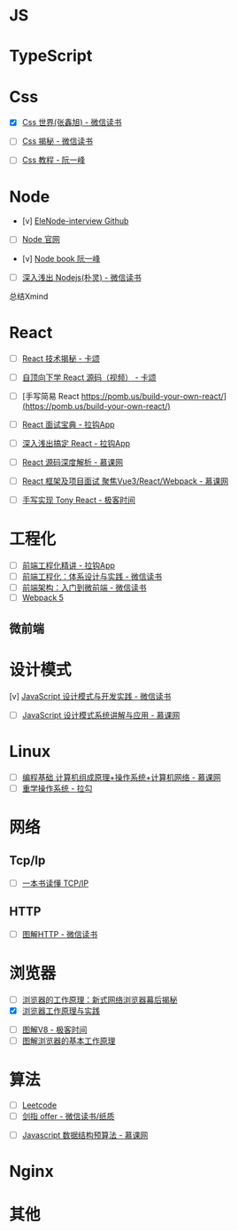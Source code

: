 # JS
<!-- [ ] [高程4 - PDF/纸质](#) -->
<!-- [ ] [重学前端 - 极客时间](#) -->

# TypeScript 
<!-- todo -->

# Css 

- [x] [Css 世界(张鑫旭) - 微信读书](#)

- [ ] [Css 揭秘 - 微信读书](#)

- [ ] [Css 教程 - 阮一峰](https://github.com/wangdoc/css-tutorial/tree/master/docs)

# Node
- [v] [EleNode-interview Github](https://github.com/ElemeFE/node-interview/blob/master/sections/zh-cn/network.md)

- [ ] [Node 官网](http://nodejs.cn/api/process.html#process_a_note_on_process_i_o)

- [v] [Node book 阮一峰](https://javascript.ruanyifeng.com/nodejs/module.html#)

- [ ] [深入浅出 Nodejs(朴灵) - 微信读书](#)

总结Xmind

# React 
- [ ] [React 技术揭秘 - 卡颂](https://react.iamkasong.com/concurrent/lane.html)

- [ ] [自顶向下学 React 源码（视频） - 卡颂](https://ke.sifou.com/course/1650000023864436/section/1500000023866911)

- [ ] [手写简易 React https://pomb.us/build-your-own-react/](https://pomb.us/build-your-own-react/)

- [ ] [React 面试宝典 - 拉钩App](#)
- [ ] [深入浅出搞定 React - 拉钩App](#)
- [ ] [React 源码深度解析 - 慕课网](#)
- [ ] [React 框架及项目面试 聚焦Vue3/React/Webpack - 慕课网](#)
- [ ] [手写实现 Tony React - 极客时间](#)

# 工程化
- [ ] [前端工程化精讲 - 拉钩App](#)
- [ ] [前端工程化：体系设计与实践 - 微信读书](#)
- [ ] [前端架构：入门到微前端 - 微信读书](#)
- [ ] [Webpack 5](https://webpack.js.org/migrate/5/)
## 微前端
<!-- todo -->

# 设计模式
[v] [JavaScript 设计模式与开发实践 - 微信读书]()
- [ ] [JavaScript 设计模式系统讲解与应用 - 慕课网]()

# Linux
- [ ] [编程基础 计算机组成原理+操作系统+计算机网络 - 慕课网]()
- [ ] [重学操作系统 - 拉勾]()
<!-- [ ] [大学计算机必修课 编译原理+操作系统+图形学 - 慕课网]() -->
<!-- [ ] [Linux 就该这么学 - 微信读书]() -->
<!-- [ ] [30 天自制操作系统 - 微信读书]() -->

# 网络
## Tcp/Ip
- [ ] [一本书读懂 TCP/IP]()

## HTTP
- [ ] [图解HTTP - 微信读书](#)

# 浏览器
<!-- 从您在地址栏输入 google.com 直到您在浏览器屏幕上看到 Google 首页的整个过程中都发生了些什么。 -->
- [ ] [浏览器的工作原理：新式网络浏览器幕后揭秘](https://www.html5rocks.com/zh/tutorials/internals/howbrowserswork/#The_rendering_engine)
- [x] [浏览器工作原理与实践](https://blog.poetries.top/browser-working-principle/)
<!-- https://github.com/poetries/browser-working-principle -->
- [ ] [图解V8 - 极客时间](#)
- [ ] [图解浏览器的基本工作原理](https://zhuanlan.zhihu.com/p/47407398)

# 算法
- [ ] [Leetcode](https://leetcode.com/problemset/algorithms/)
- [ ] [剑指 offer - 微信读书/纸质](#)
<!-- [ ] [算法 40 (谭超) - 极客时间](#) -->
- [ ] [Javascript 数据结构预算法 - 慕课网](#)
<!-- [ ] [用 Js 实现算法](https://github.com/trekhleb/javascript-algorithms) -->

# Nginx 
<!-- [ ] [前端开发者必备的Nginx知识](https://juejin.cn/post/6844903793918738440) -->

# 其他
<!-- [ ] [js 编译器](https://github.com/jamiebuilds/the-super-tiny-compiler) -->

<!-- [ ] [Git 教程 - 阮一峰](https://github.com/wangdoc/git-tutorial) -->